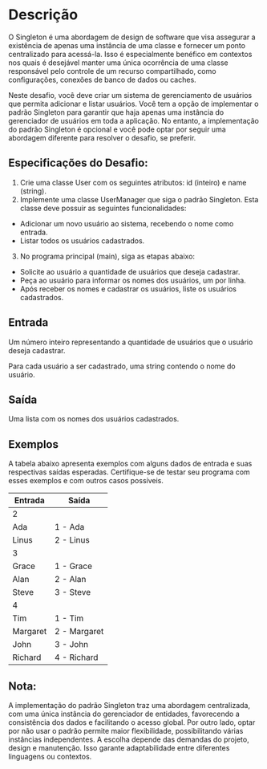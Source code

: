 # Descrição
O Singleton é uma abordagem de design de software que visa assegurar a existência de apenas uma instância de uma classe e fornecer um ponto centralizado para acessá-la. Isso é especialmente benéfico em contextos nos quais é desejável manter uma única ocorrência de uma classe responsável pelo controle de um recurso compartilhado, como configurações, conexões de banco de dados ou caches.

Neste desafio, você deve criar um sistema de gerenciamento de usuários que permita adicionar e listar usuários. Você tem a opção de implementar o padrão Singleton para garantir que haja apenas uma instância do gerenciador de usuários em toda a aplicação. No entanto, a implementação do padrão Singleton é opcional e você pode optar por seguir uma abordagem diferente para resolver o desafio, se preferir.

## Especificações do Desafio:

1. Crie uma classe User com os seguintes atributos: id (inteiro) e name (string).
2. Implemente uma classe UserManager que siga o padrão Singleton. Esta classe deve possuir as seguintes funcionalidades:
  * Adicionar um novo usuário ao sistema, recebendo o nome como entrada.
  * Listar todos os usuários cadastrados.
3. No programa principal (main), siga as etapas abaixo:
  * Solicite ao usuário a quantidade de usuários que deseja cadastrar.
  * Peça ao usuário para informar os nomes dos usuários, um por linha.
  * Após receber os nomes e cadastrar os usuários, liste os usuários cadastrados.

## Entrada
Um número inteiro representando a quantidade de usuários que o usuário deseja cadastrar.

Para cada usuário a ser cadastrado, uma string contendo o nome do usuário.

## Saída
Uma lista com os nomes dos usuários cadastrados.

## Exemplos
A tabela abaixo apresenta exemplos com alguns dados de entrada e suas respectivas saídas esperadas. Certifique-se de testar seu programa com esses exemplos e com outros casos possíveis.

| Entrada | Saída |
| --- | --- |
| 2 |  |
| Ada | 1 - Ada |
| Linus | 2 - Linus |
| 3 |  |
| Grace | 1 - Grace |
| Alan | 2 - Alan |
| Steve | 3 - Steve |
| 4 |  |
| Tim | 1 - Tim |
| Margaret | 2 - Margaret |
| John | 3 - John |
| Richard | 4 - Richard |

## Nota:
A implementação do padrão Singleton traz uma abordagem centralizada, com uma única instância do gerenciador de entidades, favorecendo a consistência dos dados e facilitando o acesso global. Por outro lado, optar por não usar o padrão permite maior flexibilidade, possibilitando várias instâncias independentes. A escolha depende das demandas do projeto, design e manutenção. Isso garante adaptabilidade entre diferentes linguagens ou contextos.
